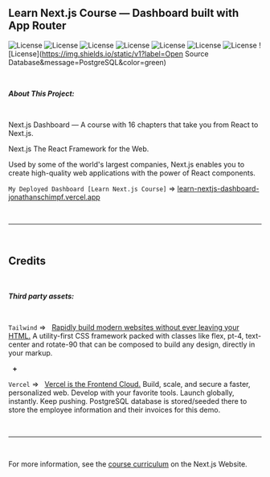 ## Learn Next.js Course — Dashboard built with App Router

![License](https://img.shields.io/static/v1?label=Language&message=JavaScript&color=yellow)
![License](https://img.shields.io/static/v1?label=Language&message=HTML5&color=orange) ![License](https://img.shields.io/static/v1?label=Language&message=CSS3&color=blue)
 ![License](https://img.shields.io/static/v1?label=Framework&message=Next.js&color=green) 
![License](https://img.shields.io/static/v1?label=Framework&message=Typescript&color=yellow)
![License](https://img.shields.io/static/v1?label=Language&message=Tailwind&color=orange)
 ![License](https://img.shields.io/static/v1?label=Language&message=Vercel&color=blue)
 ![License](https://img.shields.io/static/v1?label=Open Source Database&message=PostgreSQL&color=green)


<p>&nbsp;<p>

<strong><em>About This Project:</strong></em>

<p>&nbsp;<p>

Next.js Dashboard — A course with 16 chapters that take you from React to Next.js.

Next.js The React Framework for the Web. 

Used by some of the world's largest companies, Next.js enables you to create high-quality web applications with the power of React components.

`My Deployed Dashboard [Learn Next.js Course]` => [learn-nextjs-dashboard-jonathanschimpf.vercel.app](https://learn-nextjs-dashboard-jonathanschimpf.vercel.app/)

<p>&nbsp;<p>

------
<p>&nbsp;<p>

## Credits

<p>&nbsp;<p>

<strong><em>Third party assets:</strong></em>

<p>&nbsp;</p>

`Tailwind` =>‏‏‎ ‎ ‏‏‎ ‎[Rapidly build modern websites without ever leaving your HTML.](https://tailwindcss.com/) A utility-first CSS framework packed with classes like flex, pt-4, text-center and rotate-90 that can be composed to build any design, directly in your markup.

<p>&nbsp;‏‏‎‏‏‎ ‎<strong>+</strong></p>

`Vercel` =>‏‏‎ ‎ ‏‏‎ ‎[Vercel is the Frontend Cloud.](https://vercel.com/) Build, scale, and secure a faster, personalized web. Develop with your favorite tools. Launch globally, instantly. Keep pushing. PostgreSQL database is stored/seeded there to store the employee information and their invoices for this demo.


<p>&nbsp;<p>

---

<p>&nbsp;<p>

For more information, see the [course curriculum](https://nextjs.org/learn) on the Next.js Website.
